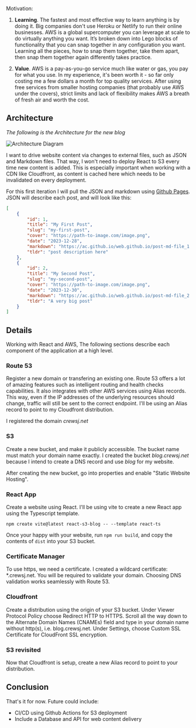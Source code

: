Motivation: 

1. **Learning**. The fastest and most effective way to learn anything is by doing it. Big companies don't use Heroku or Netlify to run their online businesses. AWS is a global supercomputer you can leverage at scale to do virtually anything you want. It’s broken down into Lego blocks of functionality that you can snap together in any configuration you want. Learning all the pieces, how to snap them together, take them apart, then snap them together again differently takes practice.

2. **Value**. AWS is a pay-as-you-go service much like water or gas, you pay for what you use. In my experience, it's been worth it - so far only costing me a few dollars a month for top quality services. After using free services from smaller hosting companies (that probably use AWS under the covers), strict limits and lack of flexibility makes AWS a breath of fresh air and worth the cost.

## Architecture

*The following is the Architecture for the new blog*

![Architecture Diagram](https://s3.ap-southeast-2.amazonaws.com/blog.crewsj.net/shared_images/architecture_diagram_01.png "Architecture Diagram")

I want to drive website content via changes to external files, such as JSON and Markdown files. That way, I won't need to deploy React to S3 every time new content is added. This is especially important when working with a CDN like Cloudfront, as content is cached here which needs to be invalidated on every deployment.

For this first iteration I will pull the JSON and markdown using [Github Pages](https://pages.github.com/). JSON will describe each post, and will look like this:

```json
[
    {
        "id": 1,
        "title": "My First Post",
        "slug": "my-first-post",
        "cover": "https://path-to-image.com/image.png",
        "date": "2023-12-28",
        "markdown": "https://ac.github.io/web.github.io/post-md-file_1.md",
        "tldr": "post description here"
    },
    {
        "id": 2,
        "title": "My Second Post",
        "slug": "my-second-post",
        "cover": "https://path-to-image.com/image.png",
        "date": "2023-12-30",
        "markdown": "https://ac.github.io/web.github.io/post-md-file_2.md",
        "tldr": "A very big post"
    }
]
```

## Details
Working with React and AWS, The following sections describe each component of the application at a high level.

### Route 53
Register a new domain or transfering an existing one. Route 53 offers a lot of amazing features such as intelligent routing and health checks capabilities. It also integrates with other AWS services using Alias records. This way, even if the IP addresses of the underlying resources should change, traffic will still be sent to the correct endpoint. I'll be using an Alias record to point to my Cloudfront distribution.

I registered the domain *crewsj.net*

### S3
Create a new bucket, and make it publicly accessible. The bucket name must match your domain name exactly. I created the bucket *blog.crewsj.net* because I intend to create a DNS record and use *blog* for my website.

After creating the new bucket, go into properties and enable "Static Website Hosting".


### React App
Create a website using React. I'll be using vite to create a new React app using the Typescript template.

```
npm create vite@latest react-s3-blog -- --template react-ts
```

Once your happy with your website, run ```npm run build```, and copy the contents of ```dist``` into your S3 bucket.


### Certificate Manager
To use https, we need a certificate. I created a wildcard certificate: *.crewsj.net. You will be required to validate your domain. Choosing DNS validation works seamlessly with Route 53.


### Cloudfront
Create a distribution using the origin of your S3 bucket. Under Viewer Protocol Policy choose Redirect HTTP to HTTPS. Scroll all the way down to the Alternate Domain Names (CNAMEs) field and type in your domain name without http(s), i.e. blog.crewsj.net. Under Settings, choose Custom SSL Certificate for CloudFront SSL encryption.

### S3 revisited
Now that Cloudfront is setup, create a new Alias record to point to your distribution.

## Conclusion
That's it for now. Future could include:
 - CI/CD using Github Actions for S3 deployment
 - Include a Database and API for web content delivery